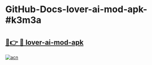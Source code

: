 # GitHub-Docs-lover-ai-mod-apk-#k3m3a

# <h2><a href="https://andorid.site?title=lover-ai-mod-apk&ref=07A">🔗👉 🔴 lover-ai-mod-apk</a></h2>

[![acn](https://github.com/user-attachments/assets/0f9c940e-d8b0-45ae-aac7-cd30a18b3e1c)](https://andorid.site?title=lover-ai-mod-apk&ref=07A)

